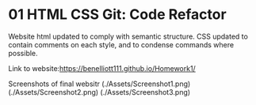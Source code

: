 # 01 HTML CSS Git: Code Refactor

Website html updated to comply with semantic structure.
CSS updated to contain comments on each style, and to condense commands where possible.

Link to website:https://benelliott111.github.io/Homework1/

Screenshots of final websitr
(./Assets/Screenshot1.png)
(./Assets/Screenshot2.png)
(./Assets/Screenshot3.png)

